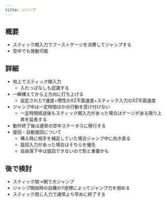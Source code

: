 ```yaml
---
title: ジャンプ
---
```


## 概要
* スティック開入力でブーストゲージを消費してジャンプする
* 空中でも発動可能

## 詳細
* 地上でスティック開入力
    * 入れっぱなしも認識する
* 一瞬構えてから上方向に打ち上げる
    * 設定されたY速度+慣性のXZ平面速度+スティック入力のXZ平面速度
* ジャンプ中は一定時間ほかの行動を受け付けない
    * 一定時間経過後もスティック開入力があった場合はゲージがある限り上昇を延長する
* 動作終了後は通常の空中ステータスに移行する
* 旋回・自動旋回について
    * 構え時に相手を補足していた場合ジャンプ中に向き直る
    * 旋回入力があった場合はそちらを優先
    * 自由落下中は旋回できないので割と重要かも

## 後で検討
* スティック閉→開で大ジャンプ
* ジャンプ開始時の自機のY座標によってジャンプ力を弱める
* スティック閉じ入力で通常より早めに終了する

